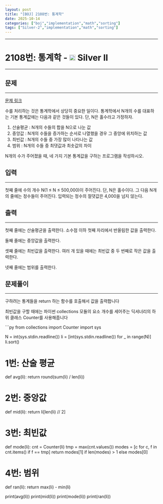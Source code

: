 ```yaml
---
layout: post
title: "[BOJ] 2108번: 통계학"
date: 2025-10-14
categories: ["boj","implementation","math","sorting"]
tags: ["Silver-2","implementation","math","sorting"]
---
```

---
# 2108번: 통계학 - <img src="https://static.solved.ac/tier_small/9.svg" style="height:20px" /> Silver II
---

<!-- performance -->

<!-- 문제 제출 후 깃허브에 푸시를 했을 때 제출한 코드의 성능이 입력될 공간입니다.-->

<!-- end -->

## 문제
---

[문제 링크](https://boj.kr/2108)

<p>수를 처리하는 것은 통계학에서 상당히 중요한 일이다. 통계학에서 N개의 수를 대표하는 기본 통계값에는 다음과 같은 것들이 있다. 단, N은 홀수라고 가정하자.</p>

<ol>
<li>산술평균 : N개의 수들의 합을 N으로 나눈 값</li>
<li>중앙값 : N개의 수들을 증가하는 순서로 나열했을 경우 그 중앙에 위치하는 값</li>
<li>최빈값 : N개의 수들 중 가장 많이 나타나는 값</li>
<li>범위 : N개의 수들 중 최댓값과 최솟값의 차이</li>
</ol>

<p>N개의 수가 주어졌을 때, 네 가지 기본 통계값을 구하는 프로그램을 작성하시오.</p>

## 입력
---

<p>첫째 줄에 수의 개수 N(1 ≤ N ≤ 500,000)이 주어진다. 단, N은 홀수이다. 그 다음 N개의 줄에는 정수들이 주어진다. 입력되는 정수의 절댓값은 4,000을 넘지 않는다.</p>

## 출력
---

<p>첫째 줄에는 산술평균을 출력한다. 소수점 이하 첫째 자리에서 반올림한 값을 출력한다.</p>

<p>둘째 줄에는 중앙값을 출력한다.</p>

<p>셋째 줄에는 최빈값을 출력한다. 여러 개 있을 때에는 최빈값 중 두 번째로 작은 값을 출력한다.</p>

<p>넷째 줄에는 범위를 출력한다.</p>

## 문제풀이
---
<p>구하려는 통계들을 return 하는 함수를 호출해서 값을 출력합니다</p>
<p>최빈값을 구할 때에는 파이썬 collections 모듈의 요소 개수를 세어주는 딕셔너리의 하위 클래스 Counter를 사용해줍니다</p>
```py
from collections import Counter
import sys

N = int(sys.stdin.readline())
li = [int(sys.stdin.readline()) for _ in range(N)]
li.sort()

# 1번: 산술 평균
def avg(li):
    return round(sum(li) / len(li))

# 2번: 중앙값
def mid(li):
    return li[len(li) // 2]

# 3번: 최빈값
def mode(li):
    cnt = Counter(li)
    tmp = max(cnt.values())
    modes = [c for c, f in cnt.items() if f == tmp]
    return modes[1] if len(modes) > 1 else modes[0]

# 4번: 범위
def ran(li):
    return max(li) - min(li)

print(avg(li))
print(mid(li))
print(mode(li))
print(ran(li))
```